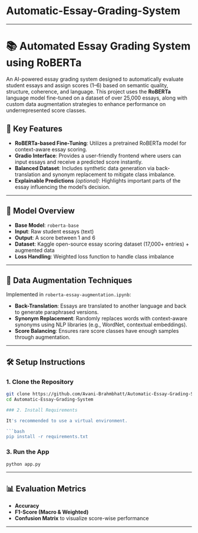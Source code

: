 # Automatic-Essay-Grading-System

---

# 📚 Automated Essay Grading System using RoBERTa

An AI-powered essay grading system designed to automatically evaluate student essays and assign scores (1–6) based on semantic quality, structure, coherence, and language. This project uses the **RoBERTa** language model fine-tuned on a dataset of over 25,000 essays, along with custom data augmentation strategies to enhance performance on underrepresented score classes.

## 🚀 Key Features

- **RoBERTa-based Fine-Tuning**: Utilizes a pretrained RoBERTa model for context-aware essay scoring.
- **Gradio Interface**: Provides a user-friendly frontend where users can input essays and receive a predicted score instantly.
- **Balanced Dataset**: Includes synthetic data generation via back-translation and synonym replacement to mitigate class imbalance.
- **Explainable Predictions** *(optional)*: Highlights important parts of the essay influencing the model’s decision.

---

## 🧠 Model Overview

- **Base Model**: `roberta-base`
- **Input**: Raw student essays (text)
- **Output**: A score between 1 and 6
- **Dataset**: Kaggle open-source essay scoring dataset (17,000+ entries) + augmented data
- **Loss Handling**: Weighted loss function to handle class imbalance

---

## 🧪 Data Augmentation Techniques

Implemented in `roberta-essay-augmentation.ipynb`:
- **Back-Translation**: Essays are translated to another language and back to generate paraphrased versions.
- **Synonym Replacement**: Randomly replaces words with context-aware synonyms using NLP libraries (e.g., WordNet, contextual embeddings).
- **Score Balancing**: Ensures rare score classes have enough samples through augmentation.

---
## 🛠️ Setup Instructions

### 1. Clone the Repository

```bash
git clone https://github.com/Avani-Brahmbhatt/Automatic-Essay-Grading-System.git
cd Automatic-Essay-Grading-System

### 2. Install Requirements

It's recommended to use a virtual environment.

```bash
pip install -r requirements.txt
```

### 3. Run the App

```bash
python app.py
```

---

## 📊 Evaluation Metrics

- **Accuracy**
- **F1-Score (Macro & Weighted)**
- **Confusion Matrix** to visualize score-wise performance

---
